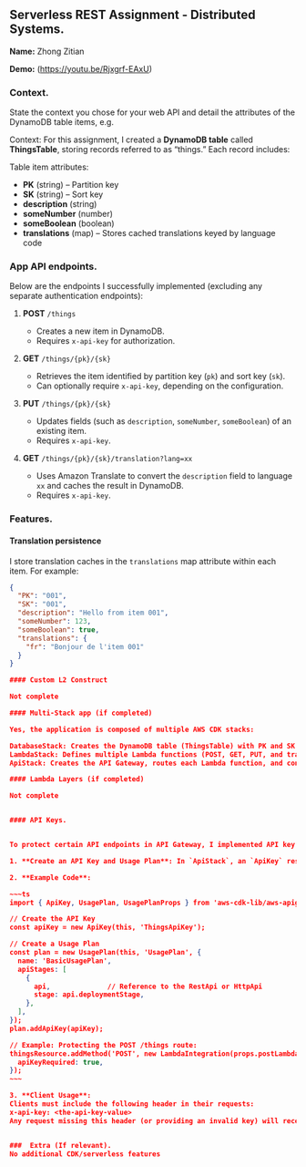 ## Serverless REST Assignment - Distributed Systems.

__Name:__ Zhong Zitian

__Demo:__ (https://youtu.be/Rjxgrf-EAxU)

### Context.

State the context you chose for your web API and detail the attributes of the DynamoDB table items, e.g.

Context:
For this assignment, I created a **DynamoDB table** called **ThingsTable**, storing records referred to as “things.” Each record includes:

Table item attributes:
- **PK** (string) – Partition key
- **SK** (string) – Sort key
- **description** (string)
- **someNumber** (number)
- **someBoolean** (boolean)
- **translations** (map) – Stores cached translations keyed by language code

### App API endpoints.

Below are the endpoints I successfully implemented (excluding any separate authentication endpoints):

1. **POST** `/things`  
   - Creates a new item in DynamoDB.  
   - Requires `x-api-key` for authorization.

2. **GET** `/things/{pk}/{sk}`  
   - Retrieves the item identified by partition key (`pk`) and sort key (`sk`).  
   - Can optionally require `x-api-key`, depending on the configuration.

3. **PUT** `/things/{pk}/{sk}`  
   - Updates fields (such as `description`, `someNumber`, `someBoolean`) of an existing item.  
   - Requires `x-api-key`.

4. **GET** `/things/{pk}/{sk}/translation?lang=xx`  
   - Uses Amazon Translate to convert the `description` field to language `xx` and caches the result in DynamoDB.  
   - Requires `x-api-key`.



### Features.

#### Translation persistence 

I store translation caches in the `translations` map attribute within each item. For example:

```json
{
  "PK": "001",
  "SK": "001",
  "description": "Hello from item 001",
  "someNumber": 123,
  "someBoolean": true,
  "translations": {
    "fr": "Bonjour de l'item 001"
  }
}

#### Custom L2 Construct 

Not complete

#### Multi-Stack app (if completed)

Yes, the application is composed of multiple AWS CDK stacks:

DatabaseStack: Creates the DynamoDB table (ThingsTable) with PK and SK
LambdaStack: Defines multiple Lambda functions (POST, GET, PUT, and translation), granting permissions for DynamoDB and Amazon Translate
ApiStack: Creates the API Gateway, routes each Lambda function, and configures an API Key and Usage Plan

#### Lambda Layers (if completed)

Not complete


#### API Keys. 


To protect certain API endpoints in API Gateway, I implemented API key authentication. Here is a brief explanation with relevant code excerpts:

1. **Create an API Key and Usage Plan**: In `ApiStack`, an `ApiKey` resource is generated and attached to a `UsagePlan`. Only requests that provide the correct key in the `x-api-key` header will be allowed on protected endpoints.

2. **Example Code**:

~~~ts
import { ApiKey, UsagePlan, UsagePlanProps } from 'aws-cdk-lib/aws-apigateway';

// Create the API Key
const apiKey = new ApiKey(this, 'ThingsApiKey');

// Create a Usage Plan
const plan = new UsagePlan(this, 'UsagePlan', {
  name: 'BasicUsagePlan',
  apiStages: [
    {
      api,              // Reference to the RestApi or HttpApi
      stage: api.deploymentStage,
    },
  ],
});
plan.addApiKey(apiKey);

// Example: Protecting the POST /things route:
thingsResource.addMethod('POST', new LambdaIntegration(props.postLambda), {
  apiKeyRequired: true,
});
~~~

3. **Client Usage**:  
Clients must include the following header in their requests:
x-api-key: <the-api-key-value>
Any request missing this header (or providing an invalid key) will receive a `403 Forbidden` response.


###  Extra (If relevant).
No additional CDK/serverless features 